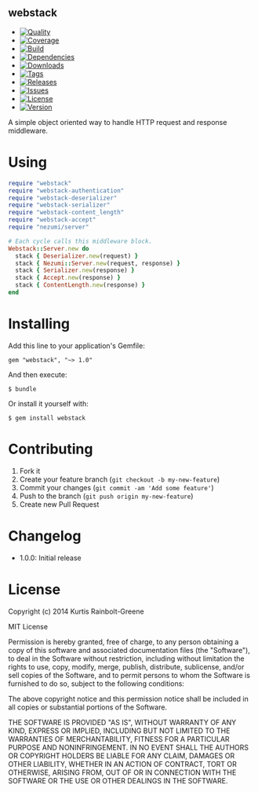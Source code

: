 webstack
--------

  - [![Quality](http://img.shields.io/codeclimate/github/krainboltgreene/webstack.gem.svg?style=flat-square)](https://codeclimate.com/github/krainboltgreene/webstack.gem)
  - [![Coverage](http://img.shields.io/codeclimate/coverage/github/krainboltgreene/webstack.gem.svg?style=flat-square)](https://codeclimate.com/github/krainboltgreene/webstack.gem)
  - [![Build](http://img.shields.io/travis-ci/krainboltgreene/webstack.gem.svg?style=flat-square)](https://travis-ci.org/krainboltgreene/webstack.gem)
  - [![Dependencies](http://img.shields.io/gemnasium/krainboltgreene/webstack.gem.svg?style=flat-square)](https://gemnasium.com/krainboltgreene/webstack.gem)
  - [![Downloads](http://img.shields.io/gem/dtv/webstack.svg?style=flat-square)](https://rubygems.org/gems/webstack)
  - [![Tags](http://img.shields.io/github/tag/krainboltgreene/webstack.gem.svg?style=flat-square)](http://github.com/krainboltgreene/webstack.gem/tags)
  - [![Releases](http://img.shields.io/github/release/krainboltgreene/webstack.gem.svg?style=flat-square)](http://github.com/krainboltgreene/webstack.gem/releases)
  - [![Issues](http://img.shields.io/github/issues/krainboltgreene/webstack.gem.svg?style=flat-square)](http://github.com/krainboltgreene/webstack.gem/issues)
  - [![License](http://img.shields.io/badge/license-MIT-brightgreen.svg?style=flat-square)](http://opensource.org/licenses/MIT)
  - [![Version](http://img.shields.io/gem/v/webstack.svg?style=flat-square)](https://rubygems.org/gems/webstack)


A simple object oriented way to handle HTTP request and response middleware.


Using
=====


``` ruby
require "webstack"
require "webstack-authentication"
require "webstack-deserializer"
require "webstack-serializer"
require "webstack-content_length"
require "webstack-accept"
require "nezumi/server"

# Each cycle calls this middleware block.
Webstack::Server.new do
  stack { Deserializer.new(request) }
  stack { Nezumi::Server.new(request, response) }
  stack { Serializer.new(response) }
  stack { Accept.new(response) }
  stack { ContentLength.new(response) }
end
```


Installing
==========

Add this line to your application's Gemfile:

    gem "webstack", "~> 1.0"

And then execute:

    $ bundle

Or install it yourself with:

    $ gem install webstack


Contributing
============

  1. Fork it
  2. Create your feature branch (`git checkout -b my-new-feature`)
  3. Commit your changes (`git commit -am 'Add some feature'`)
  4. Push to the branch (`git push origin my-new-feature`)
  5. Create new Pull Request


Changelog
=========

  - 1.0.0: Initial release


License
=======

Copyright (c) 2014 Kurtis Rainbolt-Greene

MIT License

Permission is hereby granted, free of charge, to any person obtaining
a copy of this software and associated documentation files (the
"Software"), to deal in the Software without restriction, including
without limitation the rights to use, copy, modify, merge, publish,
distribute, sublicense, and/or sell copies of the Software, and to
permit persons to whom the Software is furnished to do so, subject to
the following conditions:

The above copyright notice and this permission notice shall be
included in all copies or substantial portions of the Software.

THE SOFTWARE IS PROVIDED "AS IS", WITHOUT WARRANTY OF ANY KIND,
EXPRESS OR IMPLIED, INCLUDING BUT NOT LIMITED TO THE WARRANTIES OF
MERCHANTABILITY, FITNESS FOR A PARTICULAR PURPOSE AND
NONINFRINGEMENT. IN NO EVENT SHALL THE AUTHORS OR COPYRIGHT HOLDERS BE
LIABLE FOR ANY CLAIM, DAMAGES OR OTHER LIABILITY, WHETHER IN AN ACTION
OF CONTRACT, TORT OR OTHERWISE, ARISING FROM, OUT OF OR IN CONNECTION
WITH THE SOFTWARE OR THE USE OR OTHER DEALINGS IN THE SOFTWARE.
